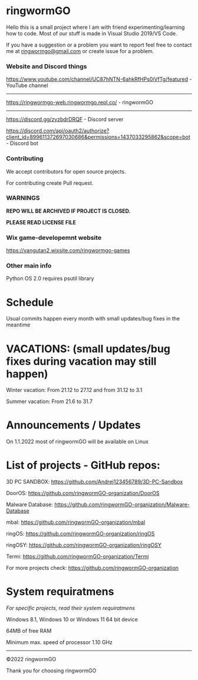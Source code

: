 # ringwormGO
Hello this is a small project where I am with friend experimenting/learning how to code. Most of our stuff is made in Visual Studio 2019/VS Code.

If you have a suggestion or a problem you want to report feel free to contact me at ringwormgo@gmail.com or create issue for a problem.

### Website and Discord things
https://www.youtube.com/channel/UC87hNTN-6ahkRfHPs0iVfTg/featured - YouTube channel
______________________________________________________________________

https://ringwormgo-web.ringwormgo.repl.co/ - ringwormGO

__________________________________________________________________________

https://discord.gg/zyzbdrDRQF - Discord server

https://discord.com/api/oauth2/authorize?client_id=899611372697030686&permissions=1437033295862&scope=bot - Discord bot

### Contributing
We accept contributors for open source projects.

For contributing create Pull request.

### WARNINGS

**REPO WILL BE ARCHIVED IF PROJECT IS CLOSED.**

**PLEASE READ LICENSE FILE**

### Wix game-developemnt website
https://vangutan2.wixsite.com/ringwormgo-games

### Other main info
Python OS 2.0 requires psutil library

# Schedule
Usual commits happen every month with small updates/bug fixes in the meantime

# VACATIONS: (small updates/bug fixes during vacation may still happen)

Winter vacation: From 21.12 to 27.12 and from 31.12 to 3.1

Summer vacation: From 21.6 to 31.7

# Announcements / Updates
On 1.1.2022 most of ringwormGO will be available on Linux

# List of projects - GitHub repos:

3D PC SANDBOX: https://github.com/Andrej123456789/3D-PC-Sandbox

DoorOS: https://github.com/ringwormGO-organization/DoorOS

Malware Database: https://github.com/ringwormGO-organization/Malware-Database

mbal: https://github.com/ringwormGO-organization/mbal

ringOS: https://github.com/ringwormGO-organization/ringOS

ringOSY: https://github.com/ringwormGO-organization/ringOSY

Termi: https://github.com/ringwormGO-organization/Termi

For more projects check: https://github.com/ringwormGO-organization

# System requiratmens
*For specific projects, read their system requiratmens*

Windows 8.1, Windows 10 or Windows 11 64 bit device

64MB of free RAM

Minimum max. speed of processor 1.10 GHz

__________

©2022 ringwormGO

Thank you for choosing ringwormGO
